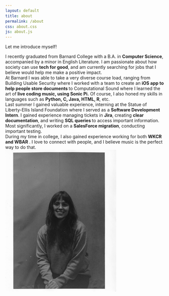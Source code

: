 ```yaml
---
layout: default
title: about
permalink: /about
css: about.css
js: about.js
---
```


<body>
<div class="container-fluid">
        <div class="row">
        <div class="col-6">
                <div id = "about-text">
                <p id = heading> Let me introduce myself!</p>
                I recently graduated from Barnard College with a B.A. in <b>Computer Science</b>, accompanied by a minor in 
                English Literature. I am passionate about how society can use <b>tech for good</b>, and am currently searching for jobs that
                I believe would help me make a positive impact. 
                <br> At Barnard I was able to take a very diverse course load, ranging from Building Usable Security where I 
                worked with a team to create an <b> iOS app to help people store documents </b>  to 
                Computational Sound where I learned the art of<b>  live coding music, using Sonic Pi.</b> Of course, I also honed my skills in  
                languages such as <b> Python, C, Java, HTML, R</b>, etc. 
                <br> Last summer I gained valuable experience, interning at the Statue of Liberty-Ellis Island Foundation where I
                served as a <b>Software Development Intern</b>. I gained experience managing tickets in <b>Jira</b>, creating <b>clear documentation</b>, and writing <b>SQL queries </b>to access important information. 
                Most significantly, I worked on a <b>SalesForce migration</b>, conducting important testing. 
                <br> During my time in college, I also gained experience working for both 
               <b>WKCR and WBAR </b> . I love to connect with people, and I believe music is the perfect way to do that.
            </div> </div>
            <div class="col-6" >
                <div id = "portrait" >
                    <img src="images/portrait.JPEG" width="70%" >
                </div>
            </div>
        </div>
    </div>




</body>

